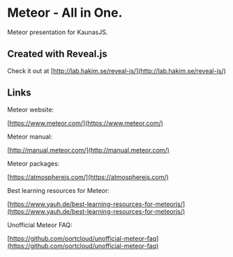 # Meteor - All in One.
Meteor presentation for KaunasJS.

## Created with Reveal.js
Check it out at [http://lab.hakim.se/reveal-js/](http://lab.hakim.se/reveal-js/)

## Links
Meteor website:

[https://www.meteor.com/](https://www.meteor.com/)

Meteor manual:

[http://manual.meteor.com/](http://manual.meteor.com/)

Meteor packages:

[https://atmospherejs.com/](https://atmospherejs.com/)

Best learning resources for Meteor:

[https://www.yauh.de/best-learning-resources-for-meteorjs/](https://www.yauh.de/best-learning-resources-for-meteorjs/)

Unofficial Meteor FAQ:

[https://github.com/oortcloud/unofficial-meteor-faq](https://github.com/oortcloud/unofficial-meteor-faq)